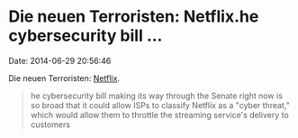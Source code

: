 Die neuen Terroristen: Netflix.he cybersecurity bill \...
=========================================================

Date: 2014-06-29 20:56:46

Die neuen Terroristen:
[Netflix](http://motherboard.vice.com/read/netflix-could-be-classified-as-a-cybersecurity-threat-under-new-cispa-rules).

> he cybersecurity bill making its way through the Senate right now is
> so broad that it could allow ISPs to classify Netflix as a \"cyber
> threat,\" which would allow them to throttle the streaming service\'s
> delivery to customers
